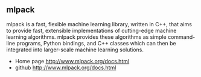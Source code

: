 ## mlpack
mlpack is a fast, flexible machine learning library, written in C++, that aims to provide fast, extensible implementations of cutting-edge machine learning algorithms. mlpack provides these algorithms as simple command-line programs, Python bindings, and C++ classes which can then be integrated into larger-scale machine learning solutions.

- Home page <http://www.mlpack.org/docs.html>
- github <http://www.mlpack.org/docs.html>